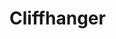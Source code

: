 # Cliffhanger

<!-- TO RUN APP:
npm run develop -->

<!-- TEST GRAPHQL ID
6462c3c23481f4b55b3393c7 -->

<!-- 5/15
With Tim, created Continuation model with fields
fixed schemas to properly match resolvers, typedefs
fixed date issue (properly displaying now)
-
-->

<!-- NEXT UP:
Add onhandle submit logic to take in data and create user stories
add conditions to stories (readonly, open, private)
  ***FIX story_type returning NULL***
repurpose removeSkill to removeStory
add archive for deleted/hidden stories

-->






